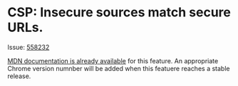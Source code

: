 # CSP: Insecure sources match secure URLs.

Issue: [558232](https://code.google.com/p/chromium/issues/detail?id=558232)

[MDN documentation is already available](https://developer.mozilla.org/en-US/docs/Web/Security/CSP/CSP_policy_directives) for this feature. An appropriate Chrome version numnber will be added when this featuere reaches a stable release.